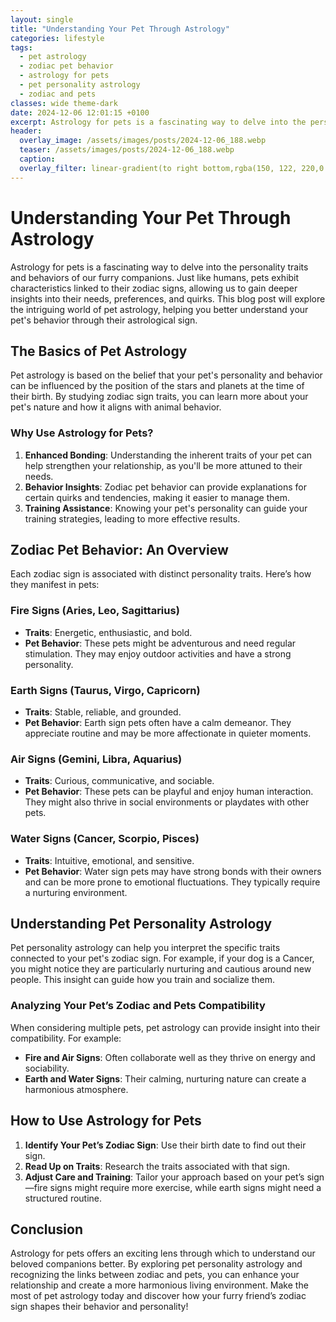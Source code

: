 ```yaml
---
layout: single
title: "Understanding Your Pet Through Astrology"
categories: lifestyle
tags:
  - pet astrology
  - zodiac pet behavior
  - astrology for pets
  - pet personality astrology
  - zodiac and pets
classes: wide theme-dark
date: 2024-12-06 12:01:15 +0100
excerpt: Astrology for pets is a fascinating way to delve into the personality traits and behaviors of our furry companions. Just like humans, pets exhibit character...
header:
  overlay_image: /assets/images/posts/2024-12-06_188.webp
  teaser: /assets/images/posts/2024-12-06_188.webp
  caption: 
  overlay_filter: linear-gradient(to right bottom,rgba(150, 122, 220,0.8), rgba(255,245,208,0.5))
---
```


# Understanding Your Pet Through Astrology

Astrology for pets is a fascinating way to delve into the personality traits and behaviors of our furry companions. Just like humans, pets exhibit characteristics linked to their zodiac signs, allowing us to gain deeper insights into their needs, preferences, and quirks. This blog post will explore the intriguing world of pet astrology, helping you better understand your pet's behavior through their astrological sign.

## The Basics of Pet Astrology

Pet astrology is based on the belief that your pet's personality and behavior can be influenced by the position of the stars and planets at the time of their birth. By studying zodiac sign traits, you can learn more about your pet's nature and how it aligns with animal behavior.

### Why Use Astrology for Pets?

1. **Enhanced Bonding**: Understanding the inherent traits of your pet can help strengthen your relationship, as you'll be more attuned to their needs.
2. **Behavior Insights**: Zodiac pet behavior can provide explanations for certain quirks and tendencies, making it easier to manage them.
3. **Training Assistance**: Knowing your pet's personality can guide your training strategies, leading to more effective results.

## Zodiac Pet Behavior: An Overview

Each zodiac sign is associated with distinct personality traits. Here’s how they manifest in pets:

### Fire Signs (Aries, Leo, Sagittarius)

- **Traits**: Energetic, enthusiastic, and bold.
- **Pet Behavior**: These pets might be adventurous and need regular stimulation. They may enjoy outdoor activities and have a strong personality.

### Earth Signs (Taurus, Virgo, Capricorn)

- **Traits**: Stable, reliable, and grounded.
- **Pet Behavior**: Earth sign pets often have a calm demeanor. They appreciate routine and may be more affectionate in quieter moments.

### Air Signs (Gemini, Libra, Aquarius)

- **Traits**: Curious, communicative, and sociable.
- **Pet Behavior**: These pets can be playful and enjoy human interaction. They might also thrive in social environments or playdates with other pets.

### Water Signs (Cancer, Scorpio, Pisces)

- **Traits**: Intuitive, emotional, and sensitive.
- **Pet Behavior**: Water sign pets may have strong bonds with their owners and can be more prone to emotional fluctuations. They typically require a nurturing environment.

## Understanding Pet Personality Astrology

Pet personality astrology can help you interpret the specific traits connected to your pet's zodiac sign. For example, if your dog is a Cancer, you might notice they are particularly nurturing and cautious around new people. This insight can guide how you train and socialize them.

### Analyzing Your Pet’s Zodiac and Pets Compatibility

When considering multiple pets, pet astrology can provide insight into their compatibility. For example:

- **Fire and Air Signs**: Often collaborate well as they thrive on energy and sociability.
- **Earth and Water Signs**: Their calming, nurturing nature can create a harmonious atmosphere.

## How to Use Astrology for Pets 

1. **Identify Your Pet’s Zodiac Sign**: Use their birth date to find out their sign.
2. **Read Up on Traits**: Research the traits associated with that sign.
3. **Adjust Care and Training**: Tailor your approach based on your pet’s sign—fire signs might require more exercise, while earth signs might need a structured routine.

## Conclusion

Astrology for pets offers an exciting lens through which to understand our beloved companions better. By exploring pet personality astrology and recognizing the links between zodiac and pets, you can enhance your relationship and create a more harmonious living environment. Make the most of pet astrology today and discover how your furry friend’s zodiac sign shapes their behavior and personality!